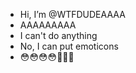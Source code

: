 -  Hi, I’m @WTFDUDEAAAA
-  AAAAAAAAA
-  I can't do anything
-  No, I can put emoticons
- 😳😳😳😳🤯🤯🤯

<!---
WTFDUDEAAAA/WTFDUDEAAAA is a ✨ special ✨ repository because its `README.md` (this file) appears on your GitHub profile.
You can click the Preview link to take a look at your changes.
--->
